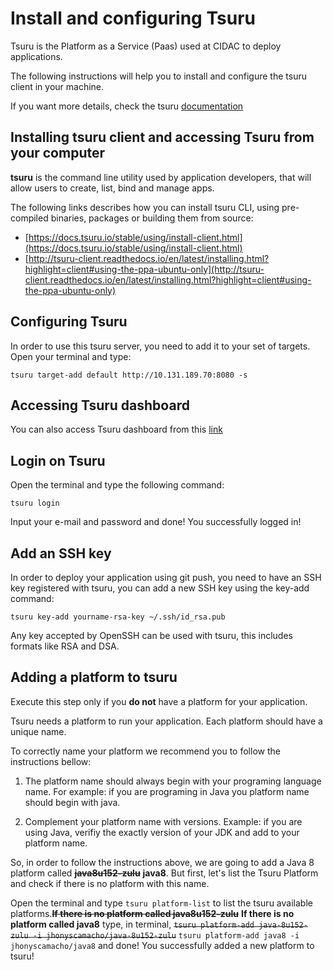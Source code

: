 # Install and configuring Tsuru

Tsuru is the Platform as a Service (Paas) used at CIDAC to deploy applications. 

The following instructions will help you to install and configure the tsuru client in your machine.

If you want more details, check the tsuru [documentation](https://docs.tsuru.io/stable/.)

## Installing tsuru client and accessing Tsuru from your computer

**tsuru** is the command line utility used by application developers, that will allow users to create, list, bind and manage apps. 

The following links describes how you can install tsuru CLI, using pre-compiled binaries, packages or building them from source:

* [https://docs.tsuru.io/stable/using/install-client.html](https://docs.tsuru.io/stable/using/install-client.html)
* [http://tsuru-client.readthedocs.io/en/latest/installing.html?highlight=client#using-the-ppa-ubuntu-only](http://tsuru-client.readthedocs.io/en/latest/installing.html?highlight=client#using-the-ppa-ubuntu-only)

## Configuring Tsuru

In order to use this tsuru server, you need to add it to your set of targets. Open your terminal and type: 

```
tsuru target-add default http://10.131.189.70:8080 -s
```

## Accessing Tsuru dashboard

You can also access Tsuru dashboard from this [link](http://tsuru-dashboard.10.131.189.70.nip.io)

## Login on Tsuru

Open the terminal and type the following command:

```
tsuru login
```

Input your e-mail and password and done! You successfully logged in!

## Add an SSH key

In order to deploy your application using git push, you need to have an SSH key registered with tsuru, you can add a new SSH key using the key-add command:

```
tsuru key-add yourname-rsa-key ~/.ssh/id_rsa.pub
```

Any key accepted by OpenSSH can be used with tsuru, this includes formats like RSA and DSA.

## Adding a platform to tsuru

Execute this step only if you **do not** have a platform for your application.

Tsuru needs a platform to run your application. Each platform should have a unique name. 

To correctly name your platform we recommend you to follow the instructions bellow:

1) The platform name should always begin with your programing language name. For example: if you are programing in Java you platform name should begin with java. 

2) Complement your platform name with versions. Example: if you are using Java, verifiy the exactly version of your JDK and add to your platform name.

So, in order to follow the instructions above, we are going to add a Java 8 platform called ~~**java8u152-zulu**~~ **java8**. But first, let's list the Tsuru Platform and check if there is no platform with this name. 

Open the terminal and type `tsuru platform-list` to list the tsuru available platforms.~~**If there is no platform called java8u152-zulu**~~ **If there is no platform called java8** type, in terminal, ~~`tsuru platform-add java-8u152-zulu -i jhonyscamacho/java-8u152-zulu`~~ `tsuru platform-add java8 -i jhonyscamacho/java8` and done! You successfully added a new platform to tsuru!